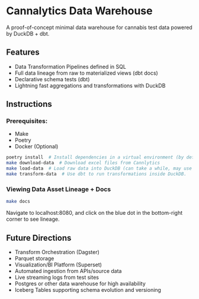 # Cannalytics Data Warehouse
A proof-of-concept minimal data warehouse for cannabis test data powered by DuckDB + dbt.

## Features
- Data Transformation Pipelines defined in SQL
- Full data lineage from raw to materialized views (dbt docs)
- Declarative schema tests (dbt)
- Lightning fast aggregations and transformations with DuckDB

## Instructions
### Prerequisites:
- Make
- Poetry
- Docker (Optional)

```bash
poetry install  # Install dependencies in a virtual environment (by default Poetry config)
make download-data  # Download excel files from Cannlytics
make load-data  # Load raw data into DuckDB (can take a while, may use up to 5GiB of disk)
make transform-data  # Use dbt to run transformations inside DuckDB.
```

### Viewing Data Asset Lineage + Docs
```bash
make docs
```
Navigate to localhost:8080, and click on the blue dot in the bottom-right corner to see lineage.

## Future Directions
- Transform Orchestration (Dagster)
- Parquet storage
- Visualization/BI Platform (Superset)
- Automated ingestion from APIs/source data
- Live streaming logs from test sites
- Postgres or other data warehouse for high availability
- Iceberg Tables supporting schema evolution and versioning
